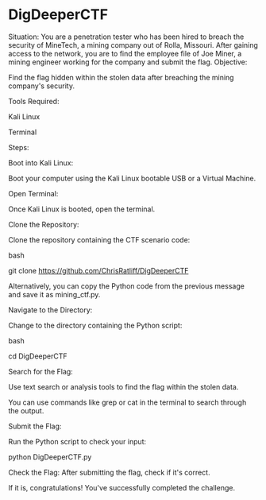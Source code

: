 # DigDeeperCTF
Situation: You are a penetration tester who has been hired to breach the security of MineTech, a mining company out of Rolla, Missouri. After gaining access to the network, you are to find the employee file of Joe Miner, a mining engineer working for the company and submit the flag. 
Objective:

Find the flag hidden within the stolen data after breaching the mining company's security.

Tools Required:

Kali Linux

Terminal

Steps:

Boot into Kali Linux:

Boot your computer using the Kali Linux bootable USB or a Virtual Machine. 

Open Terminal:

Once Kali Linux is booted, open the terminal.

Clone the Repository:

Clone the repository containing the CTF scenario code:

bash

git clone https://github.com/ChrisRatliff/DigDeeperCTF

Alternatively, you can copy the Python code from the previous message and save it as mining_ctf.py.

Navigate to the Directory:

Change to the directory containing the Python script:

bash

cd DigDeeperCTF

Search for the Flag:

Use text search or analysis tools to find the flag within the stolen data.

You can use commands like grep or cat in the terminal to search through the output.

Submit the Flag:

Run the Python script to check your input:

python DigDeeperCTF.py

Check the Flag:
After submitting the flag, check if it's correct.

If it is, congratulations! You've successfully completed the challenge.
